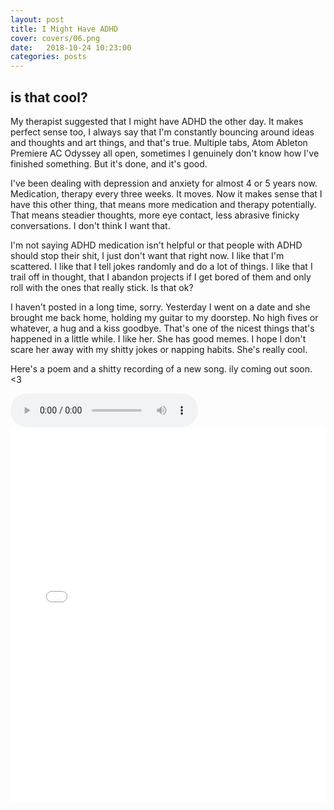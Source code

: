 ```yaml
---
layout: post
title: I Might Have ADHD
cover: covers/06.png
date:   2018-10-24 10:23:00
categories: posts
---
```


## is that cool?

My therapist suggested that I might have ADHD the other day. It makes perfect sense too, I always say that I'm constantly bouncing around ideas and thoughts and art things, and that's true. Multiple tabs, Atom Ableton Premiere AC Odyssey all open, sometimes I genuinely don't know how I've finished something. But it's done, and it's good.

I've been dealing with depression and anxiety for almost 4 or 5 years now. Medication, therapy every three weeks. It moves. Now it makes sense that I have this other thing, that means more medication and therapy potentially. That means steadier thoughts, more eye contact, less abrasive finicky conversations. I don't think I want that.

I'm not saying ADHD medication isn't helpful or that people with ADHD should stop their shit, I just don't want that right now. I like that I'm scattered. I like that I tell jokes randomly and do a lot of things. I like that I trail off in thought, that I abandon projects if I get bored of them and only roll with the ones that really stick. Is that ok?

I haven't posted in a long time, sorry. Yesterday I went on a date and she brought me back home, holding my guitar to my doorstep. No high fives or whatever, a hug and a kiss goodbye. That's one of the nicest things that's happened in a little while. I like her. She has good memes. I hope I don't scare her away with my shitty jokes or napping habits. She's really cool.

Here's a poem and a shitty recording of a new song. ily coming out soon. <3

<audio controls>
  <source src="{{ site.baseurl }}/audio/bargain.mp3" type="audio/mpeg">
Your browser does not support the audio element.
</audio>
<br>

<embed src="{{ site.baseurl }}/media/ayahuasca.pdf" type="application/pdf" width="100%" height="600px" />
